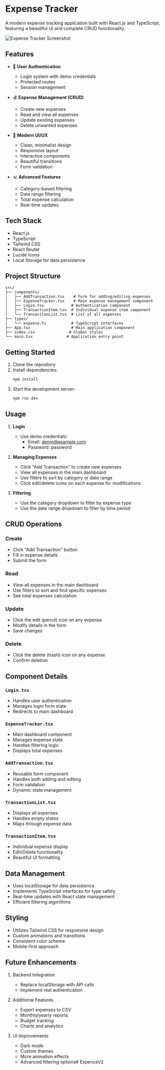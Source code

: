 # Expense Tracker

A modern expense tracking application built with React.js and TypeScript, featuring a beautiful UI and complete CRUD functionality.

![Expense Tracker Screenshot](https://images.unsplash.com/photo-1554224155-6726b3ff858f?auto=format&fit=crop&q=80&w=1200)

## Features

- 🔐 **User Authentication**
  - Login system with demo credentials
  - Protected routes
  - Session management

- 💰 **Expense Management (CRUD)**
  - Create new expenses
  - Read and view all expenses
  - Update existing expenses
  - Delete unwanted expenses

- 🎨 **Modern UI/UX**
  - Clean, minimalist design
  - Responsive layout
  - Interactive components
  - Beautiful transitions
  - Form validation

- 📊 **Advanced Features**
  - Category-based filtering
  - Date range filtering
  - Total expense calculation
  - Real-time updates

## Tech Stack

- React.js
- TypeScript
- Tailwind CSS
- React Router
- Lucide Icons
- Local Storage for data persistence

## Project Structure

```
src/
├── components/
│   ├── AddTransaction.tsx    # Form for adding/editing expenses
│   ├── ExpenseTracker.tsx    # Main expense management component
│   ├── Login.tsx            # Authentication component
│   ├── TransactionItem.tsx  # Individual expense item component
│   └── TransactionList.tsx  # List of all expenses
├── types/
│   └── expense.ts           # TypeScript interfaces
├── App.tsx                  # Main application component
├── index.css               # Global styles
└── main.tsx               # Application entry point
```

## Getting Started

1. Clone the repository
2. Install dependencies:
   ```bash
   npm install
   ```
3. Start the development server:
   ```bash
   npm run dev
   ```

## Usage

1. **Login**
   - Use demo credentials:
     - Email: demo@example.com
     - Password: password

2. **Managing Expenses**
   - Click "Add Transaction" to create new expenses
   - View all expenses in the main dashboard
   - Use filters to sort by category or date range
   - Click edit/delete icons on each expense for modifications

3. **Filtering**
   - Use the category dropdown to filter by expense type
   - Use the date range dropdown to filter by time period

## CRUD Operations

### Create
- Click "Add Transaction" button
- Fill in expense details
- Submit the form

### Read
- View all expenses in the main dashboard
- Use filters to sort and find specific expenses
- See total expenses calculation

### Update
- Click the edit (pencil) icon on any expense
- Modify details in the form
- Save changes

### Delete
- Click the delete (trash) icon on any expense
- Confirm deletion

## Component Details

### `Login.tsx`
- Handles user authentication
- Manages login form state
- Redirects to main dashboard

### `ExpenseTracker.tsx`
- Main dashboard component
- Manages expense state
- Handles filtering logic
- Displays total expenses

### `AddTransaction.tsx`
- Reusable form component
- Handles both adding and editing
- Form validation
- Dynamic state management

### `TransactionList.tsx`
- Displays all expenses
- Handles empty states
- Maps through expense data

### `TransactionItem.tsx`
- Individual expense display
- Edit/Delete functionality
- Beautiful UI formatting

## Data Management

- Uses localStorage for data persistence
- Implements TypeScript interfaces for type safety
- Real-time updates with React state management
- Efficient filtering algorithms

## Styling

- Utilizes Tailwind CSS for responsive design
- Custom animations and transitions
- Consistent color scheme
- Mobile-first approach

## Future Enhancements

1. Backend Integration
   - Replace localStorage with API calls
   - Implement real authentication

2. Additional Features
   - Export expenses to CSV
   - Monthly/yearly reports
   - Budget tracking
   - Charts and analytics

3. UI Improvements
   - Dark mode
   - Custom themes
   - More animation effects
   - Advanced filtering options#   E x p e n c e V 2  
 